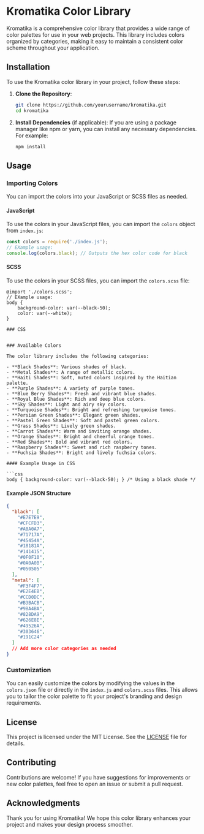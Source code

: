 # Kromatika Color Library

Kromatika is a comprehensive color library that provides a wide range of color palettes for use in your web projects. This library includes colors organized by categories, making it easy to maintain a consistent color scheme throughout your application.

## Installation

To use the Kromatika color library in your project, follow these steps:

1. **Clone the Repository**:
   ```bash
   git clone https://github.com/yourusername/kromatika.git
   cd kromatika
   ```

2. **Install Dependencies** (if applicable):
   If you are using a package manager like npm or yarn, you can install any necessary dependencies. For example:
   ```bash
   npm install
   ```

## Usage

### Importing Colors

You can import the colors into your JavaScript or SCSS files as needed.

#### JavaScript

To use the colors in your JavaScript files, you can import the `colors` object from `index.js`:
```js
const colors = require('./index.js');
// EXample usage:
console.log(colors.black); // Outputs the hex color code for black
```

#### SCSS

To use the colors in your SCSS files, you can import the `colors.scss` file:
```
@import './colors.scss';
// EXample usage:
body {
    background-color: var(--black-50);
    color: var(--white);
}

### CSS


### Available Colors

The color library includes the following categories:

- **Black Shades**: Various shades of black.
- **Metal Shades**: A range of metallic colors.
- **Haiti Shades**: Soft, muted colors inspired by the Haitian palette.
- **Purple Shades**: A variety of purple tones.
- **Blue Berry Shades**: Fresh and vibrant blue shades.
- **Royal Blue Shades**: Rich and deep blue colors.
- **Sky Shades**: Light and airy sky colors.
- **Turquoise Shades**: Bright and refreshing turquoise tones.
- **Persian Green Shades**: Elegant green shades.
- **Pastel Green Shades**: Soft and pastel green colors.
- **Grass Shades**: Lively green shades.
- **Carrot Shades**: Warm and inviting orange shades.
- **Orange Shades**: Bright and cheerful orange tones.
- **Red Shades**: Bold and vibrant red colors.
- **Raspberry Shades**: Sweet and rich raspberry tones.
- **Fuchsia Shades**: Bright and lively fuchsia colors.

#### Example Usage in CSS

```css
body { background-color: var(--black-50); } /* Using a black shade */
```

#### Example JSON Structure

```json
{
  "black": [
    "#E7E7E9",
    "#CFCFD3",
    "#A0A0A7",
    "#71717A",
    "#45454A",
    "#18181A",
    "#141415",
    "#0F0F10",
    "#0A0A0B",
    "#050505"
  ],
  "metal": [
    "#F3F4F7",
    "#E2E4EB",
    "#CCD0DC",
    "#B3BACB",
    "#9BA4BA",
    "#828DA9",
    "#626E8E",
    "#49526A",
    "#303646",
    "#191C24"
  ]
  // Add more color categories as needed
}
```

### Customization

You can easily customize the colors by modifying the values in the `colors.json` file or directly in the `index.js` and `colors.scss` files. This allows you to tailor the color palette to fit your project's branding and design requirements.

## License

This project is licensed under the MIT License. See the [LICENSE](LICENSE) file for details.

## Contributing

Contributions are welcome! If you have suggestions for improvements or new color palettes, feel free to open an issue or submit a pull request.

## Acknowledgments

Thank you for using Kromatika! We hope this color library enhances your project and makes your design process smoother.
